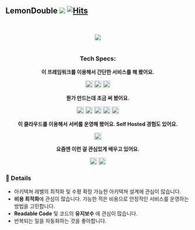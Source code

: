 ## LemonDouble ![](https://komarev.com/ghpvc/?username=Lemondouble&color=green&label=Profile+views) [![Hits](https://hits.seeyoufarm.com/api/count/incr/badge.svg?url=https%3A%2F%2Fgithub.com%2FLemonDouble%2FLemondouble&count_bg=%2379C83D&title_bg=%23555555&icon=&icon_color=%23E7E7E7&title=hits&edge_flat=false)](https://hits.seeyoufarm.com)

<div align=center>

<br />
<br />
  <img src="https://github-profile-trophy.vercel.app/?username=Lemondouble&column=4&margin-w=15&margin-h=15&theme=discord">
<br />
<br />
  
### Tech Specs:
  
  **이 프레임워크를 이용해서 간단한 서비스를 해 봤어요.**
  
  <code><img height="20" src="https://user-images.githubusercontent.com/31124212/213903133-d66f2f73-74b1-43c5-9935-8ab967ccd6fa.png"></code>
  <code><img height="20" src="https://user-images.githubusercontent.com/31124212/213903153-3aeaf0f4-4086-4b37-a508-c7ceb0ff64c9.png"></code>
  <code><img height="20" src="https://user-images.githubusercontent.com/31124212/213903183-731f72bc-739e-47d4-840a-c3de0932b265.png"></code>


  **뭔가 만드는데 조금 써 봤어요.**
  
  <code><img height="20" src="https://user-images.githubusercontent.com/31124212/213902950-69f325e5-442d-43c7-8de2-ee937cff7f1f.png"></code>
  <code><img height="20" src="https://user-images.githubusercontent.com/31124212/213902962-b9ac6608-889f-4e17-86b2-16e6494f3070.png"></code>
  <code><img height="20" src="https://user-images.githubusercontent.com/31124212/213902993-13d82794-4c90-428d-955f-df83a35c190f.png"></code>
  <code><img height="20" src="https://user-images.githubusercontent.com/31124212/213903023-4c43e114-016c-4fc8-a75b-704a64513c04.png"></code>
  <code><img height="20" src="https://user-images.githubusercontent.com/31124212/213903048-973b3d76-4ddd-4325-9b15-141ac1ad047d.png"></code>
  
  **이 클라우드를 이용해서 서버를 운영해 봤어요. Self Hosted 경험도 있어요.**

  <code><img height="20" src="https://user-images.githubusercontent.com/31124212/213903277-e8107a27-2f56-4ab3-b9e4-5d6d4c4b6505.png"></code>
  
  **요즘엔 이런 걸 관심있게 배우고 있어요.**
  
  <code><img height="20" src="https://user-images.githubusercontent.com/31124212/213903229-fe5b3716-83ed-4acc-9998-3dd8b788bea6.png"></code>
  <code><img height="20" src="https://user-images.githubusercontent.com/31124212/213903239-cc559171-110b-4ffb-8969-234b2523db29.png"></code>

  
</div>

### 📝 Details
- 아키텍쳐 레벨의 최적화 및 수평 확장 가능한 아키텍쳐 설계에 관심이 많습니다.
- **비용 최적화**에 관심이 많습니다. 가능한 적은 비용으로 안정적인 서비스를 운영하는 방법을 고민합니다.
- **Readable Code** 및 코드의 **유지보수** 에 관심이 많습니다.
- 반복되는 일을 자동화하는 것을 좋아합니다.
